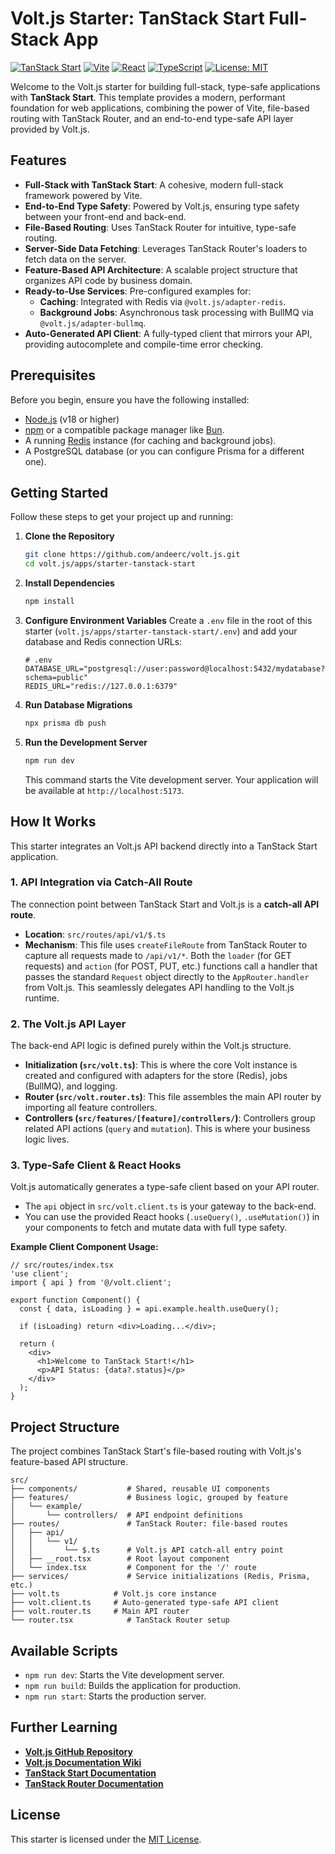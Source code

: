 # Volt.js Starter: TanStack Start Full-Stack App

[![TanStack Start](https://img.shields.io/badge/TanStack%20Start-1-blue.svg)](https://tanstack.com/start/latest)
[![Vite](https://img.shields.io/badge/Vite-5-blue.svg)](https://vitejs.dev/)
[![React](https://img.shields.io/badge/React-19-blue.svg)](https://react.dev/)
[![TypeScript](https://img.shields.io/badge/TypeScript-5.0%2B-blue.svg)](https://www.typescriptlang.org/)
[![License: MIT](https://img.shields.io/badge/License-MIT-yellow.svg)](https://opensource.org/licenses/MIT)

Welcome to the Volt.js starter for building full-stack, type-safe applications with **TanStack Start**. This template provides a modern, performant foundation for web applications, combining the power of Vite, file-based routing with TanStack Router, and an end-to-end type-safe API layer provided by Volt.js.

## Features

-   **Full-Stack with TanStack Start**: A cohesive, modern full-stack framework powered by Vite.
-   **End-to-End Type Safety**: Powered by Volt.js, ensuring type safety between your front-end and back-end.
-   **File-Based Routing**: Uses TanStack Router for intuitive, type-safe routing.
-   **Server-Side Data Fetching**: Leverages TanStack Router's loaders to fetch data on the server.
-   **Feature-Based API Architecture**: A scalable project structure that organizes API code by business domain.
-   **Ready-to-Use Services**: Pre-configured examples for:
    -   **Caching**: Integrated with Redis via `@volt.js/adapter-redis`.
    -   **Background Jobs**: Asynchronous task processing with BullMQ via `@volt.js/adapter-bullmq`.
-   **Auto-Generated API Client**: A fully-typed client that mirrors your API, providing autocomplete and compile-time error checking.

## Prerequisites

Before you begin, ensure you have the following installed:

-   [Node.js](https://nodejs.org/en) (v18 or higher)
-   [npm](https://www.npmjs.com/) or a compatible package manager like [Bun](https://bun.sh/).
-   A running [Redis](https://redis.io/docs/getting-started/) instance (for caching and background jobs).
-   A PostgreSQL database (or you can configure Prisma for a different one).

## Getting Started

Follow these steps to get your project up and running:

1.  **Clone the Repository**
    ```bash
    git clone https://github.com/andeerc/volt.js.git
    cd volt.js/apps/starter-tanstack-start
    ```

2.  **Install Dependencies**
    ```bash
    npm install
    ```

3.  **Configure Environment Variables**
    Create a `.env` file in the root of this starter (`volt.js/apps/starter-tanstack-start/.env`) and add your database and Redis connection URLs:

    ```env
    # .env
    DATABASE_URL="postgresql://user:password@localhost:5432/mydatabase?schema=public"
    REDIS_URL="redis://127.0.0.1:6379"
    ```

4.  **Run Database Migrations**
    ```bash
    npx prisma db push
    ```

5.  **Run the Development Server**
    ```bash
    npm run dev
    ```
    This command starts the Vite development server. Your application will be available at `http://localhost:5173`.

## How It Works

This starter integrates an Volt.js API backend directly into a TanStack Start application.

### 1. API Integration via Catch-All Route

The connection point between TanStack Start and Volt.js is a **catch-all API route**.

-   **Location**: `src/routes/api/v1/$.ts`
-   **Mechanism**: This file uses `createFileRoute` from TanStack Router to capture all requests made to `/api/v1/*`. Both the `loader` (for GET requests) and `action` (for POST, PUT, etc.) functions call a handler that passes the standard `Request` object directly to the `AppRouter.handler` from Volt.js. This seamlessly delegates API handling to the Volt.js runtime.

### 2. The Volt.js API Layer

The back-end API logic is defined purely within the Volt.js structure.

-   **Initialization (`src/volt.ts`)**: This is where the core Volt instance is created and configured with adapters for the store (Redis), jobs (BullMQ), and logging.
-   **Router (`src/volt.router.ts`)**: This file assembles the main API router by importing all feature controllers.
-   **Controllers (`src/features/[feature]/controllers/`)**: Controllers group related API actions (`query` and `mutation`). This is where your business logic lives.

### 3. Type-Safe Client & React Hooks

Volt.js automatically generates a type-safe client based on your API router.

-   The `api` object in `src/volt.client.ts` is your gateway to the back-end.
-   You can use the provided React hooks (`.useQuery()`, `.useMutation()`) in your components to fetch and mutate data with full type safety.

**Example Client Component Usage:**
```tsx
// src/routes/index.tsx
'use client';
import { api } from '@/volt.client';

export function Component() {
  const { data, isLoading } = api.example.health.useQuery();

  if (isLoading) return <div>Loading...</div>;

  return (
    <div>
      <h1>Welcome to TanStack Start!</h1>
      <p>API Status: {data?.status}</p>
    </div>
  );
}
```

## Project Structure

The project combines TanStack Start's file-based routing with Volt.js's feature-based API structure.

```
src/
├── components/           # Shared, reusable UI components
├── features/             # Business logic, grouped by feature
│   └── example/
│       └── controllers/  # API endpoint definitions
├── routes/               # TanStack Router: file-based routes
│   ├── api/
│   │   └── v1/
│   │       └── $.ts      # Volt.js API catch-all entry point
│   ├── __root.tsx        # Root layout component
│   └── index.tsx         # Component for the '/' route
├── services/             # Service initializations (Redis, Prisma, etc.)
├── volt.ts            # Volt.js core instance
├── volt.client.ts     # Auto-generated type-safe API client
├── volt.router.ts     # Main API router
└── router.tsx            # TanStack Router setup
```

## Available Scripts

-   `npm run dev`: Starts the Vite development server.
-   `npm run build`: Builds the application for production.
-   `npm run start`: Starts the production server.

## Further Learning

-   **[Volt.js GitHub Repository](https://github.com/andeerc/volt.js)**
-   **[Volt.js Documentation Wiki](https://voltjs.com/docs)**
-   **[TanStack Start Documentation](https://tanstack.com/start/latest/docs/overview)**
-   **[TanStack Router Documentation](https://tanstack.com/router/latest/docs/overview)**

## License

This starter is licensed under the [MIT License](LICENSE).
